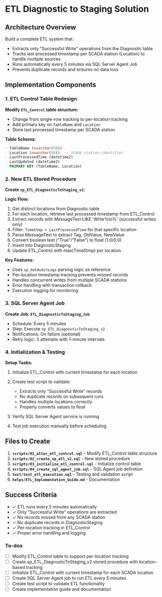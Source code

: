 <!-- a43f6cb4-7280-4b0e-97ce-6ccb5f470259 86a88733-f5a5-41a8-8c00-052358cde857 -->
# ETL Diagnostic to Staging Solution

## Architecture Overview

Build a complete ETL system that:

- Extracts only "Successful Write" operations from the Diagnostic table
- Tracks last processed timestamp per SCADA station (Location) to handle multiple sources
- Runs automatically every 5 minutes via SQL Server Agent Job
- Prevents duplicate records and ensures no data loss

## Implementation Components

### 1. ETL Control Table Redesign

**Modify `ETL_Control` table structure:**

- Change from single-row tracking to per-location tracking
- Add primary key on `TableName` and `Location`
- Store last processed timestamp per SCADA station

**Table Schema:**

```sql
- TableName (nvarchar(50))
- Location (nvarchar(50))  -- SCADA station identifier
- LastProcessedTime (datetime2)
- LastUpdated (datetime2)
- PRIMARY KEY (TableName, Location)
```

### 2. New ETL Stored Procedure

**Create `sp_ETL_DiagnosticToStaging_v2`:**

**Logic Flow:**

1. Get distinct locations from Diagnostic table
2. For each location, retrieve last processed timestamp from ETL_Control
3. Extract records with MessageText LIKE 'Write%to%' (successful writes only)
4. Filter: `TimeStmp > LastProcessedTime` for that specific location
5. Parse MessageText to extract Tag, OldValue, NewValue
6. Convert boolean text ("True"/"False") to float (1.0/0.0)
7. Insert into DiagnosticStaging
8. Update ETL_Control with max(TimeStmp) per location

**Key Features:**

- Uses `sp_GetAuditLogs` parsing logic as reference
- Per-location timestamp tracking prevents missed records
- Handles concurrent writes from multiple SCADA stations
- Error handling with transaction rollback
- Execution logging for monitoring

### 3. SQL Server Agent Job

**Create Job: `ETL_DiagnosticToStaging_Job`**

- Schedule: Every 5 minutes
- Step: Execute `sp_ETL_DiagnosticToStaging_v2`
- Notifications: On failure (optional)
- Retry logic: 3 attempts with 1-minute intervals

### 4. Initialization & Testing

**Setup Tasks:**

1. Initialize ETL_Control with current timestamp for each location
2. Create test script to validate:

   - Extracts only "Successful Write" records
   - No duplicate records on subsequent runs
   - Handles multiple locations correctly
   - Properly converts values to float

3. Verify SQL Server Agent service is running
4. Test job execution manually before scheduling

## Files to Create

1. **`scripts/01_alter_etl_control.sql`** - Modify ETL_Control table structure
2. **`scripts/02_create_sp_etl_v2.sql`** - New stored procedure
3. **`scripts/03_initialize_etl_control.sql`** - Initialize control table
4. **`scripts/04_create_sql_agent_job.sql`** - SQL Agent job definition
5. **`test/test_etl_execution.sql`** - Testing and validation script
6. **`helps/ETL_Implementation_Guide.md`** - Documentation

## Success Criteria

- ✓ ETL runs every 5 minutes automatically
- ✓ Only "Successful Write" operations are extracted
- ✓ No records missed from any SCADA station
- ✓ No duplicate records in DiagnosticStaging
- ✓ Per-location tracking in ETL_Control
- ✓ Proper error handling and logging

### To-dos

- [ ] Modify ETL_Control table to support per-location tracking
- [ ] Create sp_ETL_DiagnosticToStaging_v2 stored procedure with location-based tracking
- [ ] Initialize ETL_Control with current timestamp for each SCADA location
- [ ] Create SQL Server Agent job to run ETL every 5 minutes
- [ ] Create test script to validate ETL functionality
- [ ] Create implementation guide and documentation